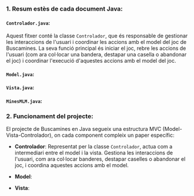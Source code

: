 ### 1. Resum estès de cada document Java:

#### `Controlador.java`:
Aquest fitxer conté la classe `Controlador`, que és responsable de gestionar les interaccions de l'usuari i coordinar les accions amb el model del joc de Buscamines. La seva funció principal és iniciar el joc, rebre les accions de l'usuari (com ara col·locar una bandera, destapar una casella o abandonar el joc) i coordinar l'execució d'aquestes accions amb el model del joc.

#### `Model.java`:

#### `Vista.java`:

#### `MinesMLM.java`:


### 2. Funcionament del projecte:

El projecte de Buscamines en Java segueix una estructura MVC (Model-Vista-Controlador), on cada component compleix un paper específic:

- **Controlador**: Representat per la classe `Controlador`, actua com a intermediari entre el model i la vista. Gestiona les interaccions de l'usuari, com ara col·locar banderes, destapar caselles o abandonar el joc, i coordina aquestes accions amb el model.

- **Model**: 

- **Vista**: 